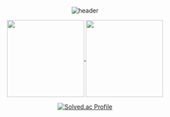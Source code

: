 

<div align="center">



  
![header](https://capsule-render.vercel.app/api?type=rounded&color=D8F781&height=200&section=header&text=🍀%20leeje0506%20🍀&stroke=000000&strokeWidth=3&fontColor=04B431&&animation=twinkling&fontSize=45&fontAlign=50&)

</div>


<div align="center">
<a href="https://github.com/leeje0506">
  <img height=180 align="center" src="https://github-readme-stats.vercel.app/api?username=leeje0506&show_icons=true&theme=buefy&card_width=300" />
</a>
<a href="https://github.com/leeje0506?tab=repositories">
  <img height=180 align="center" src="https://github-readme-stats.vercel.app/api/top-langs?username=leeje0506&layout=compact&langs_count=8&card_width=300" />
</a>
</div>






<div align="center">



  
  [![Solved.ac Profile](http://mazassumnida.wtf/api/v2/generate_badge?boj=leeje0506)](https://solved.ac/leeje0506/)  
  
</div>
  




